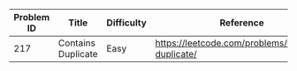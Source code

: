 | Problem ID | Title | Difficulty | Reference
| --- | --- | --- | ---
| 217 | Contains Duplicate | Easy | https://leetcode.com/problems/contains-duplicate/
